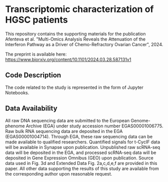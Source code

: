 # Transcriptomic characterization of HGSC patients
This repository contains the supporting materials for the publication Afenteva et al. "Multi-Omics Analysis Reveals the Attenuation of the Interferon Pathway as a Driver of Chemo-Refractory Ovarian Cancer", 2024.

The preprint is available here: https://www.biorxiv.org/content/10.1101/2024.03.28.587131v1

## Code Description
The code related to the study is represented in the form of Jupyter Notebooks. 

## Data Availability
All raw DNA sequencing data are submitted to the European Genome-phenome Archive (EGA) under study accession number EGAS00001006775. Raw bulk RNA sequencing data are deposited in the EGA (EGAS00001004714). Through EGA, these raw sequencing data can be made available to qualified researchers. Quantified signals for t-CycIF data will be available in Synapse upon publication. Unpublished raw scRNA-seq data will be deposited in the EGA, and processed scRNA-seq data will be deposited in Gene Expression Omnibus (GEO) upon publication. Source data used in Fig. 3d and Extended Data Fig. 2a,c,d,e,f are provided in this paper. All other data supporting the results of this study are available from the corresponding author upon reasonable request.
